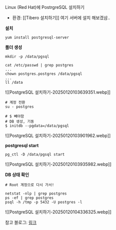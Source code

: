 Linux (Red Hat)에 PostrgreSQL 설치하기
- 환경: [[Tibero 설치하기]] 여기 서버에 설치 해보겠삼..


**설치**
```shell
yum install postgresql-server
```

**폴더 생성**
```shell
mkdir -p /data/pgsql
```


```shell
cat /etc/passwd | grep postgres
...
chown postgres.postgres /data/pgsql
...
ll /data
```
![[PostgreSQL 설치하기-20250120103639351.webp]]


```shell
# 계정 전환
su - postgres

# $ 빼야함
# DB 생성, 기동
$ initdb --pgdata=/data/pgsql
```
![[PostgreSQL 설치하기-20250120103901962.webp]]

**postgresql start**
```shell
pg_ctl -D /data/pgsql start
```
![[PostgreSQL 설치하기-20250120103935982.webp]]

**DB 상태 확인**
```shell
# Root 계정으로 다시 가서!

netstat -nlp | grep postgres
ps -ef | grep postgres
psql -h /tmp -p 5432 -U postgres -l
```
![[PostgreSQL 설치하기-20250120104336325.webp]]








참고 블로그: [링크](https://justdaily.tistory.com/13)
